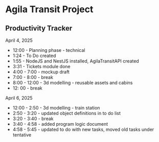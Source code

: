# Agila Transit Project 


## Productivity Tracker
April 4, 2025
- 12:00 - Planning phase - technical
- 1:24 - To Do created
- 1:55 - NodeJS and NestJS installed, AgilaTransitAPI created
- 3:31 - Tickets module done
- 4:00 - 7:00 - mockup draft
- 7:00 - 8:00 - break
- 8:00 - 12:00 - 3d modelling - reusable assets and cabins
- 12: 00 - break

April 6, 2025
- 12:00 - 2:50 - 3d modelling - train station
- 2:50 - 3:20 - updated object definitions in to do list
- 3:20 - 3:40 - break
- 3:40 - 4:58 - added program logic document
- 4:58 - 5:45 - updated to do with new tasks, moved old tasks under tentative